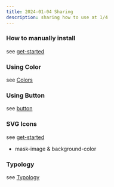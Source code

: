 ```yaml
---
title: 2024-01-04 Sharing
description: sharing how to use at 1/4
---
```


### How to manually install

see [get-started](/guides/get-started/)

### Using Color

see [Colors](/intro/color/)

### Using Button

see [button](/intro/button/)

### SVG Icons

see [get-started](/guides/get-started/)

- mask-image & background-color

### Typology

see [Typology](/intro/typology/)
